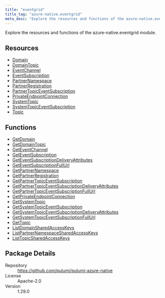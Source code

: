```yaml
---
title: "eventgrid"
title_tag: "azure-native.eventgrid"
meta_desc: "Explore the resources and functions of the azure-native.eventgrid module."
---
```


<!-- WARNING: this file was generated by Pulumi Docs Generator. -->
<!-- Do not edit by hand unless you're certain you know what you are doing! -->

Explore the resources and functions of the azure-native.eventgrid module.

<h2 id="resources">Resources</h2>
<ul class="api">
    <li><a href="domain" title="Domain"><span class="symbol resource"></span>Domain</a></li>
    <li><a href="domaintopic" title="DomainTopic"><span class="symbol resource"></span>DomainTopic</a></li>
    <li><a href="eventchannel" title="EventChannel"><span class="symbol resource"></span>EventChannel</a></li>
    <li><a href="eventsubscription" title="EventSubscription"><span class="symbol resource"></span>EventSubscription</a></li>
    <li><a href="partnernamespace" title="PartnerNamespace"><span class="symbol resource"></span>PartnerNamespace</a></li>
    <li><a href="partnerregistration" title="PartnerRegistration"><span class="symbol resource"></span>PartnerRegistration</a></li>
    <li><a href="partnertopiceventsubscription" title="PartnerTopicEventSubscription"><span class="symbol resource"></span>PartnerTopicEventSubscription</a></li>
    <li><a href="privateendpointconnection" title="PrivateEndpointConnection"><span class="symbol resource"></span>PrivateEndpointConnection</a></li>
    <li><a href="systemtopic" title="SystemTopic"><span class="symbol resource"></span>SystemTopic</a></li>
    <li><a href="systemtopiceventsubscription" title="SystemTopicEventSubscription"><span class="symbol resource"></span>SystemTopicEventSubscription</a></li>
    <li><a href="topic" title="Topic"><span class="symbol resource"></span>Topic</a></li>
</ul>

<h2 id="functions">Functions</h2>
<ul class="api">
    <li><a href="getdomain" title="GetDomain"><span class="symbol function"></span>GetDomain</a></li>
    <li><a href="getdomaintopic" title="GetDomainTopic"><span class="symbol function"></span>GetDomainTopic</a></li>
    <li><a href="geteventchannel" title="GetEventChannel"><span class="symbol function"></span>GetEventChannel</a></li>
    <li><a href="geteventsubscription" title="GetEventSubscription"><span class="symbol function"></span>GetEventSubscription</a></li>
    <li><a href="geteventsubscriptiondeliveryattributes" title="GetEventSubscriptionDeliveryAttributes"><span class="symbol function"></span>GetEventSubscriptionDeliveryAttributes</a></li>
    <li><a href="geteventsubscriptionfullurl" title="GetEventSubscriptionFullUrl"><span class="symbol function"></span>GetEventSubscriptionFullUrl</a></li>
    <li><a href="getpartnernamespace" title="GetPartnerNamespace"><span class="symbol function"></span>GetPartnerNamespace</a></li>
    <li><a href="getpartnerregistration" title="GetPartnerRegistration"><span class="symbol function"></span>GetPartnerRegistration</a></li>
    <li><a href="getpartnertopiceventsubscription" title="GetPartnerTopicEventSubscription"><span class="symbol function"></span>GetPartnerTopicEventSubscription</a></li>
    <li><a href="getpartnertopiceventsubscriptiondeliveryattributes" title="GetPartnerTopicEventSubscriptionDeliveryAttributes"><span class="symbol function"></span>GetPartnerTopicEventSubscriptionDeliveryAttributes</a></li>
    <li><a href="getpartnertopiceventsubscriptionfullurl" title="GetPartnerTopicEventSubscriptionFullUrl"><span class="symbol function"></span>GetPartnerTopicEventSubscriptionFullUrl</a></li>
    <li><a href="getprivateendpointconnection" title="GetPrivateEndpointConnection"><span class="symbol function"></span>GetPrivateEndpointConnection</a></li>
    <li><a href="getsystemtopic" title="GetSystemTopic"><span class="symbol function"></span>GetSystemTopic</a></li>
    <li><a href="getsystemtopiceventsubscription" title="GetSystemTopicEventSubscription"><span class="symbol function"></span>GetSystemTopicEventSubscription</a></li>
    <li><a href="getsystemtopiceventsubscriptiondeliveryattributes" title="GetSystemTopicEventSubscriptionDeliveryAttributes"><span class="symbol function"></span>GetSystemTopicEventSubscriptionDeliveryAttributes</a></li>
    <li><a href="getsystemtopiceventsubscriptionfullurl" title="GetSystemTopicEventSubscriptionFullUrl"><span class="symbol function"></span>GetSystemTopicEventSubscriptionFullUrl</a></li>
    <li><a href="gettopic" title="GetTopic"><span class="symbol function"></span>GetTopic</a></li>
    <li><a href="listdomainsharedaccesskeys" title="ListDomainSharedAccessKeys"><span class="symbol function"></span>ListDomainSharedAccessKeys</a></li>
    <li><a href="listpartnernamespacesharedaccesskeys" title="ListPartnerNamespaceSharedAccessKeys"><span class="symbol function"></span>ListPartnerNamespaceSharedAccessKeys</a></li>
    <li><a href="listtopicsharedaccesskeys" title="ListTopicSharedAccessKeys"><span class="symbol function"></span>ListTopicSharedAccessKeys</a></li>
</ul>

<h2 id="package-details">Package Details</h2>
<dl class="package-details">
	<dt>Repository</dt>
	<dd><a href="https://github.com/pulumi/pulumi-azure-native">https://github.com/pulumi/pulumi-azure-native</a></dd>
	<dt>License</dt>
	<dd>Apache-2.0</dd>
	<dt>Version</dt>
	<dd>1.29.0</dd>
</dl>

